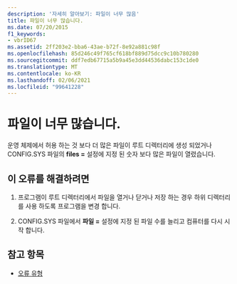 ```yaml
---
description: '자세히 알아보기: 파일이 너무 많음'
title: 파일이 너무 많습니다.
ms.date: 07/20/2015
f1_keywords:
- vbrID67
ms.assetid: 2ff203e2-bba6-43ae-b72f-8e92a881c98f
ms.openlocfilehash: 85d246c49f765cf618bf889d75dcc9c10b780280
ms.sourcegitcommit: ddf7edb67715a5b9a45e3dd44536dabc153c1de0
ms.translationtype: MT
ms.contentlocale: ko-KR
ms.lasthandoff: 02/06/2021
ms.locfileid: "99641228"
---
```

# <a name="too-many-files"></a>파일이 너무 많습니다.

운영 체제에서 허용 하는 것 보다 더 많은 파일이 루트 디렉터리에 생성 되었거나 CONFIG.SYS 파일의 **files =** 설정에 지정 된 숫자 보다 많은 파일이 열렸습니다.  
  
## <a name="to-correct-this-error"></a>이 오류를 해결하려면  
  
1. 프로그램이 루트 디렉터리에서 파일을 열거나 닫거나 저장 하는 경우 하위 디렉터리를 사용 하도록 프로그램을 변경 합니다.  
  
2. CONFIG.SYS 파일에서 **파일 =** 설정에 지정 된 파일 수를 늘리고 컴퓨터를 다시 시작 합니다.  
  
## <a name="see-also"></a>참고 항목

- [오류 유형](../../programming-guide/language-features/error-types.md)
